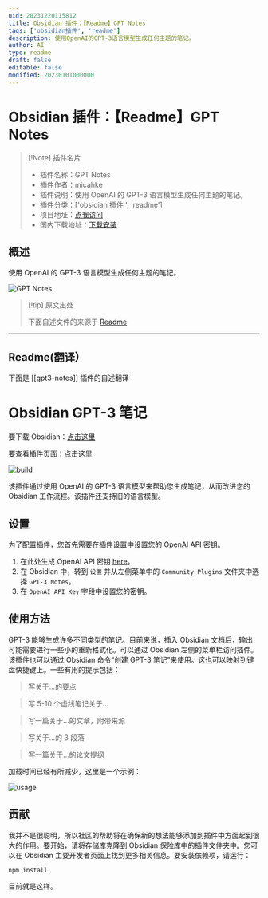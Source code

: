 ```yaml
---
uid: 20231220115812
title: Obsidian 插件：【Readme】GPT Notes
tags: ['obsidian插件', 'readme']
description: 使用OpenAI的GPT-3语言模型生成任何主题的笔记。
author: AI
type: readme
draft: false
editable: false
modified: 20230101000000
---
```


# Obsidian 插件：【Readme】GPT Notes

> [!Note] 插件名片
> - 插件名称：GPT Notes
> - 插件作者：micahke
> - 插件说明：使用 OpenAI 的 GPT-3 语言模型生成任何主题的笔记。
> - 插件分类：['obsidian 插件 ', 'readme']
> - 项目地址：[点我访问](https://github.com/micahke/obsidian-gpt3-notes)
> - 国内下载地址：[下载安装](https://pkmer.cn/products/plugin/pluginMarket/?gpt3-notes)

## 概述

使用 OpenAI 的 GPT-3 语言模型生成任何主题的笔记。

![GPT Notes](https://cdn.pkmer.cn/covers/gpt3-notes_new.gif)

> [!tip] 原文出处
>
>下面自述文件的来源于 [Readme](https://ghproxy.net/https://raw.githubusercontent.com/micahke/obsidian-gpt3-notes/master/README.md)

---

## Readme(翻译）

下面是 [[gpt3-notes]] 插件的自述翻译

# Obsidian GPT-3 笔记

要下载 Obsidian：[点击这里](https://www.obsidian.md)

要查看插件页面：[点击这里](https://obsidian.md/plugins?id=gpt3-notes)

![build](https://github.com/micahke/obsidian-gpt3-notes/actions/workflows/build.yml/badge.svg)

该插件通过使用 OpenAI 的 GPT-3 语言模型来帮助您生成笔记，从而改进您的 Obsidian 工作流程。该插件还支持旧的语言模型。

## 设置

为了配置插件，您首先需要在插件设置中设置您的 OpenAI API 密钥。

1. 在此处生成 OpenAI API 密钥 [here](https://beta.openai.com/account/api-keys)。
2. 在 Obsidian 中，转到 `设置` 并从左侧菜单中的 `Community Plugins` 文件夹中选择 `GPT-3 Notes`。
3. 在 `OpenAI API Key` 字段中设置您的密钥。

## 使用方法

GPT-3 能够生成许多不同类型的笔记。目前来说，插入 Obsidian 文档后，输出可能需要进行一些小的重新格式化。可以通过 Obsidian 左侧的菜单栏访问插件。该插件也可以通过 Obsidian 命令“创建 GPT-3 笔记”来使用。这也可以映射到键盘快捷键上。一些有用的提示包括：

> 写关于...的要点

> 写 5-10 个虚线笔记关于...

> 写一篇关于...的文章，附带来源

> 写关于...的 3 段落

> 写一篇关于...的论文提纲

加载时间已经有所减少，这里是一个示例：

![usage](https://cdn.pkmer.cn/covers/gpt3-notes_1_1.gif)

## 贡献

我并不是很聪明，所以社区的帮助将在确保新的想法能够添加到插件中方面起到很大的作用。要开始，请将存储库克隆到 Obsidian 保险库中的插件文件夹中。您可以在 Obsidian 主要开发者页面上找到更多相关信息。要安装依赖项，请运行：

```zsh
npm install
```

目前就是这样。
